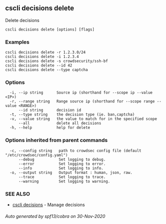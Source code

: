 ## cscli decisions delete

Delete decisions

```
cscli decisions delete [options] [flags]
```

### Examples

```
cscli decisions delete -r 1.2.3.0/24
cscli decisions delete -i 1.2.3.4
cscli decisions delete -s crowdsecurity/ssh-bf
cscli decisions delete --id 42
cscli decisions delete --type captcha

```

### Options

```
  -i, --ip string      Source ip (shorthand for --scope ip --value <IP>)
  -r, --range string   Range source ip (shorthand for --scope range --value <RANGE>)
      --id string      decision id
  -t, --type string    the decision type (ie. ban,captcha)
  -v, --value string   the value to match for in the specified scope
      --all            delete all decisions
  -h, --help           help for delete
```

### Options inherited from parent commands

```
  -c, --config string   path to crowdsec config file (default "/etc/crowdsec/config.yaml")
      --debug           Set logging to debug.
      --error           Set logging to error.
      --info            Set logging to info.
  -o, --output string   Output format : human, json, raw.
      --trace           Set logging to trace.
      --warning         Set logging to warning.
```

### SEE ALSO

* [cscli decisions](cscli_decisions.md)	 - Manage decisions

###### Auto generated by spf13/cobra on 30-Nov-2020
